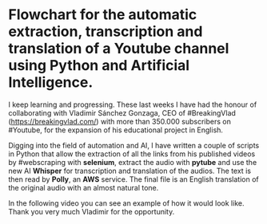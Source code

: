 # Flowchart for the automatic extraction, transcription and translation of a Youtube channel using Python and Artificial Intelligence.

I keep learning and progressing. These last weeks I have had the honour of collaborating with Vladimir Sánchez Gonzaga, CEO of #BreakingVlad (https://breakingvlad.com/) with more than 350.000 subscribers on #Youtube, for the expansion of his educational project in English.

Digging into the field of automation and AI, I have written a couple of scripts in Python that allow the extraction of all the links from his published videos by #webscraping with **selenium**, extract the audio with **pytube** and use the new AI **Whisper** for transcription and translation of the audios. The text is then read by **Polly**, an **AWS** service. The final file is an English translation of the original audio with an almost natural tone.

In the following video you can see an example of how it would look like. Thank you very much Vladimir for the opportunity.